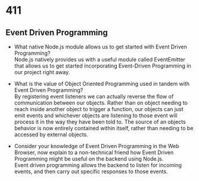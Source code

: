 # 411

## Event Driven Programming

- What native Node.js module allows us to get started with Event Driven Programming?  
Node.js natively provides us with a useful module called EventEmitter that allows us to get started incorporating Event-Driven Programming in our project right away.

- What is the value of Object Oriented Programming used in tandem with Event Driven Programming?  
By registering event listeners we can actually reverse the flow of communication between our objects. Rather than on object needing to reach inside another object to trigger a function, our objects can just emit events and whichever objects are listening to those event will process it in the way they have been told to. The source of an objects behavior is now entirely contained within itself, rather than needing to be accessed by external objects.

- Consider your knowledge of Event Driven Programming in the Web Browser, now explain to a non-technical friend how Event Driven Programming might be useful on the backend using Node.js.  
Event driven programming allows the backend to listen for incoming events, and then carry out specific responses to those events.
